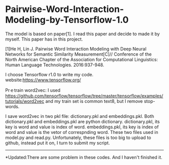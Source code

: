 
# Pairwise-Word-Interaction-Modeling-by-Tensorflow-1.0
The model is based on paper[1]. I read this paper and decide to made it by myself. This paper has in this project.

[1]He H, Lin J. Pairwise Word Interaction Modeling with Deep Neural Networks for Semantic Similarity Measurement[C]// Conference of the North American Chapter of the Association for Computational Linguistics: Human Language Technologies. 2016:937-948.

I choose Tensorflow r1.0 to write my code. website:https://www.tensorflow.org/

Prｅtrain word2vec: 
I used https://github.com/tensorflow/tensorflow/tree/master/tensorflow/examples/tutorials/word2vec and my train set is common text8, but I remove stop-words.

I save word2vec in two pkl file: dictionary.pkl and embeddings.pkl. Both dictionary.pkl and embeddings.pkl are python dictionary. dictionary.pkl, its key is word and value is index of word. embeddings.pkl, its key is index of word and value is the vetor of correspnding word. These two files used in model.py and read.py. 
Unfortunately, these files is too big to upload to github, instead put it on, I turn to submit my script.

----------------------------------------------------------------------------------------------------------------------------------
*Updated:There are some problem in these codes. And I haven't finished it.
